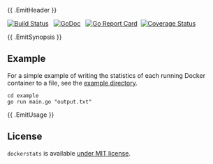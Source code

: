 {{ .EmitHeader }}

[![Build Status](https://travis-ci.org/KyleBanks/dockerstats.svg?branch=master)](https://travis-ci.org/KyleBanks/dockerstats) &nbsp;
[![GoDoc](https://godoc.org/github.com/KyleBanks/dockerstats?status.svg)](https://godoc.org/github.com/KyleBanks/dockerstats) &nbsp;
[![Go Report Card](https://goreportcard.com/badge/github.com/KyleBanks/dockerstats)](https://goreportcard.com/report/github.com/KyleBanks/dockerstats)&nbsp;
[![Coverage Status](https://coveralls.io/repos/github/KyleBanks/dockerstats/badge.svg?branch=master)](https://coveralls.io/github/KyleBanks/dockerstats?branch=master)

{{ .EmitSynopsis }}

## Example

For a simple example of writing the statistics of each running Docker container to a file, see the [example directory](./example).

```
cd example
go run main.go "output.txt"
```

{{ .EmitUsage }}

## License

`dockerstats` is available [under MIT license](./LICENSE).
